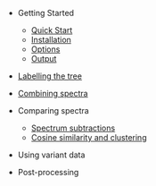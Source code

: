 <!-- docs/_sidebar.md -->

- Getting Started

    - [Quick Start](/Getting_started/quick_start.md)
    - [Installation](/Getting_started/installation.md)
    - [Options](/Getting_started/options.md)
    - [Output](/Getting_started/output.md)

- [Labelling the tree](/Labelling_the_tree/tree_labelling.md)

- [Combining spectra](/Combining_spectra/combining_spectra.md)

- Comparing spectra

    - [Spectrum subtractions](/Comparing_spectra/spectrum_subtractions.md)
    - [Cosine similarity and clustering](/Comparing_spectra/cosine_similarity.md)

- Using variant data

- Post-processing
